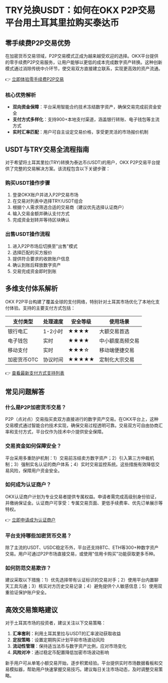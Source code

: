 # TRY兑换USDT：如何在OKX P2P交易平台用土耳其里拉购买泰达币

## 零手续费P2P交易优势
在加密货币交易领域，P2P交易模式正成为越来越受欢迎的选择。OKX平台提供的零手续费P2P交易服务，让用户能够以更低的成本完成数字资产转换。这种创新模式通过消除传统中介环节，使交易双方直接建立联系，实现更高效的资产流通。

👉 [立即体验零手续费P2P交易](https://bit.ly/okx_welcome)

### 核心优势解析
- **双向资金保障**：平台采用智能合约技术冻结数字资产，确保交易完成前资金安全
- **支付方式多样化**：支持900+本地支付渠道，涵盖银行转账、电子钱包等主流方式
- **实时汇率匹配**：用户可自主设定交易价格，享受更灵活的市场报价机制

## USDT与TRY交易全流程指南
对于希望将土耳其里拉(TRY)转换为泰达币(USDT)的用户，OKX P2P交易平台提供了完整的交易解决方案。该流程包含以下关键步骤：

### 购买USDT操作步骤
1. 登录OKX账户并进入P2P交易市场
2. 在交易对列表中选择TRY/USDT组合
3. 根据个人需求筛选合适的交易商（建议优先选择认证商户）
4. 输入交易金额并确认支付方式
5. 完成资金划转并等待区块确认

### 出售USDT操作流程
1. 进入P2P市场后切换至"出售"模式
2. 选择匹配的买方报价
3. 提供符合要求的收款账户信息
4. 确认到账后释放数字资产
5. 交易完成资金即时到账

## 多维支付体系解析
OKX P2P平台构建了覆盖全球的支付网络，特别针对土耳其市场优化了本地化支付体验。支持的主要支付方式包括：

| 支付类型       | 处理速度 | 安全等级 | 使用场景          |
|----------------|----------|----------|-------------------|
| 银行电汇       | 1-2小时  | ★★★★     | 大额交易首选      |
| 电子钱包       | 实时     | ★★★★     | 中小额度高频交易  |
| 移动支付       | 实时     | ★★★☆     | 移动端便捷交易    |
| 加密货币OTC    | 协议时间 | ★★★★★    | 定制化大宗交易    |

👉 [查看最新支付方式支持列表](https://bit.ly/okx_welcome)

## 常见问题解答
### 什么是P2P加密货币交易？
P2P（点对点）交易指买卖双方直接进行的数字资产交易。在OKX平台上，这种交易模式通过智能合约技术实现，确保交易过程透明可靠。交易双方可自由协商汇率和支付方式，平台仅作为技术中介提供安全保障。

### 交易资金如何保障安全？
平台采用多重防护机制：1）交易前冻结卖方数字资产；2）引入第三方仲裁机制；3）强制实名认证的商户体系；4）实时交易监控系统。这些措施有效降低交易风险，保障用户资金安全。

### 如何成为认证商户？
OKX认证商户计划为专业交易者提供专属权益。申请者需完成高级别身份验证，并缴纳保证金。认证商户可享受：专属交易页面、更低手续费率、优先订单展示等特权。

👉 [立即申请成为认证商户](https://bit.ly/okx_welcome)

### 平台支持哪些加密货币交易？
除了主流的USDT、USDC稳定币外，平台还支持BTC、ETH等300+种数字资产交易。用户可通过P2P市场直接交易，或使用"信用卡购买"功能获取更多币种。

### 如何防范交易欺诈？
建议采取以下措施：1）优先选择带有认证标识的交易对手；2）使用平台内置聊天工具沟通；3）核实对方历史交易记录；4）避免提供个人敏感信息；5）使用双重验证保护账户安全。

## 高效交易策略建议
对于土耳其市场的投资者，建议关注以下交易策略：
1. **汇率套利**：利用土耳其里拉与USDT的汇率波动获取收益
2. **定投策略**：设置定期购买计划平抑市场波动风险
3. **流动性管理**：保持适当法币与数字资产比例，应对市场变化
4. **风险对冲**：通过稳定币配置降低加密市场波动影响

新手用户可从单笔小额交易开始，逐步积累经验。平台提供实时市场数据看板和交易模拟器，帮助用户快速掌握交易技巧。建议每日关注市场动态，及时调整交易策略。